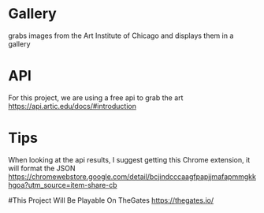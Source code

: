 # Gallery
grabs images from the Art Institute of Chicago and displays them in a gallery

# API
For this project, we are using a free api to grab the art https://api.artic.edu/docs/#introduction

# Tips
When looking at the api results, I suggest getting this Chrome extension, it will format the JSON https://chromewebstore.google.com/detail/bcjindcccaagfpapjjmafapmmgkkhgoa?utm_source=item-share-cb

#This Project Will Be Playable On TheGates https://thegates.io/
